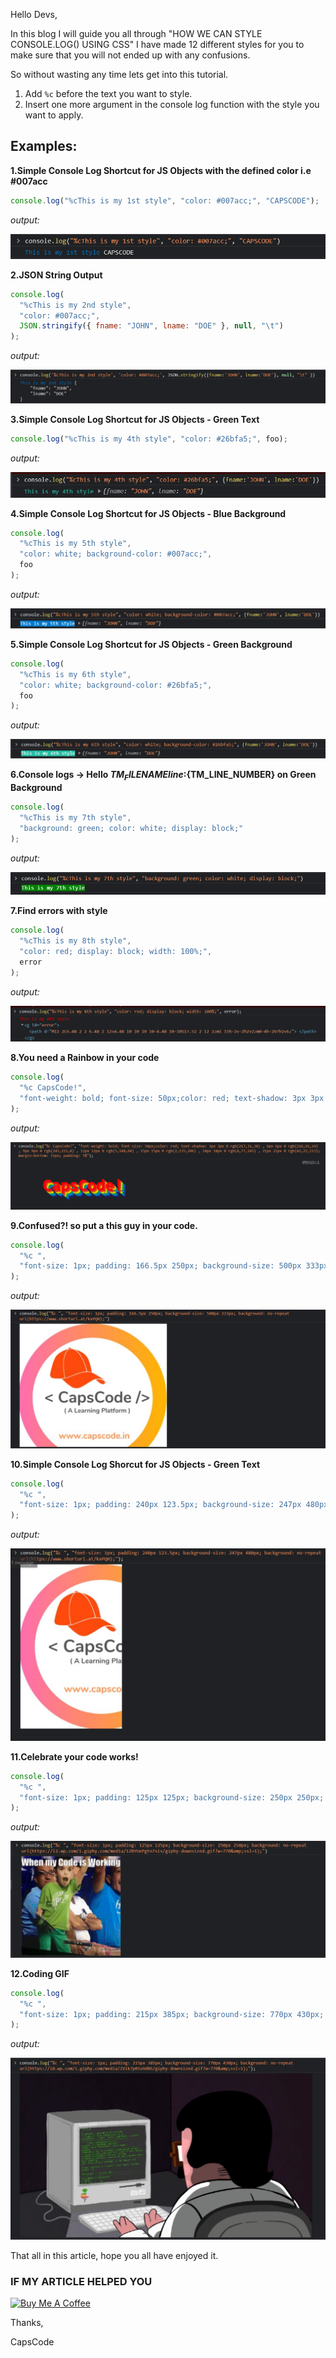 Hello Devs,

In this blog I will guide you all through "HOW WE CAN STYLE CONSOLE.LOG() USING CSS"
I have made 12 different styles for you to make sure that you will not ended up with any confusions.

So without wasting any time lets get into this tutorial.

1. Add `%c` before the text you want to style.
2. Insert one more argument in the console log function with the style you want to apply.

## Examples:

**1.Simple Console Log Shortcut for JS Objects with the defined color i.e #007acc**

```javascript
console.log("%cThis is my 1st style", "color: #007acc;", "CAPSCODE");
```

_output:_

![style 1 of console](https://raw.githubusercontent.com/CapsCode-Website/blogfiles/master/general/style-console.log-like-a-pro/1.png?raw=true)

**2.JSON String Output**

```javascript
console.log(
  "%cThis is my 2nd style",
  "color: #007acc;",
  JSON.stringify({ fname: "JOHN", lname: "DOE" }, null, "\t")
);
```

_output:_

![style 2 of console](https://raw.githubusercontent.com/CapsCode-Website/blogfiles/master/general/style-console.log-like-a-pro/2.png?raw=true)

**3.Simple Console Log Shortcut for JS Objects - Green Text**

```javascript
console.log("%cThis is my 4th style", "color: #26bfa5;", foo);
```

_output:_

![style 3 of console](https://raw.githubusercontent.com/CapsCode-Website/blogfiles/master/general/style-console.log-like-a-pro/3.png?raw=true)

**4.Simple Console Log Shortcut for JS Objects - Blue Background**

```javascript
console.log(
  "%cThis is my 5th style",
  "color: white; background-color: #007acc;",
  foo
);
```

_output:_

![style 4 of console](https://raw.githubusercontent.com/CapsCode-Website/blogfiles/master/general/style-console.log-like-a-pro/4.png?raw=true)

**5.Simple Console Log Shortcut for JS Objects - Green Background**

```javascript
console.log(
  "%cThis is my 6th style",
  "color: white; background-color: #26bfa5;",
  foo
);
```

_output:_

![style 5 of console](https://raw.githubusercontent.com/CapsCode-Website/blogfiles/master/general/style-console.log-like-a-pro/5.png?raw=true)

**6.Console logs -> Hello ${TM_FILENAME} line:${TM_LINE_NUMBER} on Green Background**

```javascript
console.log(
  "%cThis is my 7th style",
  "background: green; color: white; display: block;"
);
```

_output:_

![style 6 of console](https://raw.githubusercontent.com/CapsCode-Website/blogfiles/master/general/style-console.log-like-a-pro/6.png?raw=true)

**7.Find errors with style**

```javascript
console.log(
  "%cThis is my 8th style",
  "color: red; display: block; width: 100%;",
  error
);
```

_output:_

![style 7 of console](https://raw.githubusercontent.com/CapsCode-Website/blogfiles/master/general/style-console.log-like-a-pro/7.png?raw=true)

**8.You need a Rainbow in your code**

```javascript
console.log(
  "%c CapsCode!",
  "font-weight: bold; font-size: 50px;color: red; text-shadow: 3px 3px 0 rgb(217,31,38) , 6px 6px 0 rgb(226,91,14) , 9px 9px 0 rgb(245,221,8) , 12px 12px 0 rgb(5,148,68) , 15px 15px 0 rgb(2,135,206) , 18px 18px 0 rgb(4,77,145) , 21px 21px 0 rgb(42,21,113); margin-bottom: 12px; padding: 5%"
);
```

_output:_

![style 8 of console](https://raw.githubusercontent.com/CapsCode-Website/blogfiles/master/general/style-console.log-like-a-pro/8.png?raw=true)

**9.Confused?! so put a this guy in your code.**

```javascript
console.log(
  "%c ",
  "font-size: 1px; padding: 166.5px 250px; background-size: 500px 333px; background: no-repeat url(https://www.capscode.in/static/media/cap.0d0af8f0.png);"
);
```

_output:_

![style 9 of console](https://raw.githubusercontent.com/CapsCode-Website/blogfiles/master/general/style-console.log-like-a-pro/9.png?raw=true)

**10.Simple Console Log Shorcut for JS Objects - Green Text**

```javascript
console.log(
  "%c ",
  "font-size: 1px; padding: 240px 123.5px; background-size: 247px 480px; background: no-repeat url(https://www.capscode.in/static/media/cap.0d0af8f0.png);"
);
```

_output:_

![style 10 of console](https://raw.githubusercontent.com/CapsCode-Website/blogfiles/master/general/style-console.log-like-a-pro/10.png?raw=true)

**11.Celebrate your code works!**

```javascript
console.log(
  "%c ",
  "font-size: 1px; padding: 125px 125px; background-size: 250px 250px; background: no-repeat url(https://i2.wp.com/i.giphy.com/media/12BYUePgtn7sis/giphy-downsized.gif?w=770&amp;ssl=1);"
);
```

_output:_

![style 11 of console](https://raw.githubusercontent.com/CapsCode-Website/blogfiles/master/general/style-console.log-like-a-pro/11.png?raw=true)

**12.Coding GIF**

```javascript
console.log(
  "%c ",
  "font-size: 1px; padding: 215px 385px; background-size: 770px 430px; background: no-repeat url(https://i0.wp.com/i.giphy.com/media/ZVik7pBtu9dNS/giphy-downsized.gif?w=770&amp;ssl=1);"
);
```

_output:_

![style 12 of console](https://raw.githubusercontent.com/CapsCode-Website/blogfiles/master/general/style-console.log-like-a-pro/12.png?raw=true)

That all in this article, hope you all have enjoyed it.

### IF MY ARTICLE HELPED YOU

<a href="https://www.buymeacoffee.com/capscode" target="_blank"><img src="https://cdn.buymeacoffee.com/buttons/default-orange.png" alt="Buy Me A Coffee" height="41" width="174"></a>

Thanks,

CapsCode
